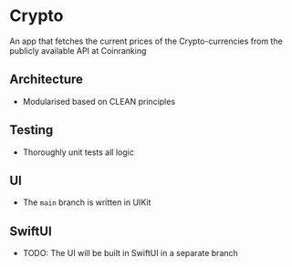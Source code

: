 # Crypto
An app that fetches the current prices of the Crypto-currencies from the publicly available API at Coinranking
## Architecture
- Modularised based on CLEAN principles
## Testing
- Thoroughly unit tests all logic
## UI
- The `main` branch is written in UIKit
## SwiftUI
- TODO: The UI will be built in SwiftUI in a separate branch